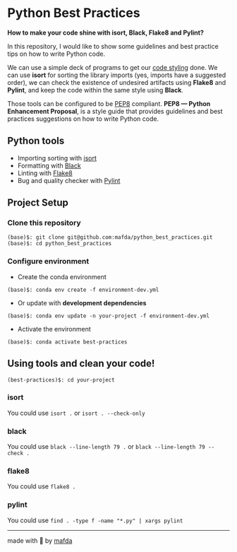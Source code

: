 # Python Best Practices

**How to make your code shine with isort, Black, Flake8 and Pylint?** 

In this repository, I would like to show some guidelines and best practice tips on how to write Python code.

We can use a simple deck of programs to get our [code
styling](https://medium.com/semantixbr/how-to-make-your-code-shine-with-gitlab-ci-pipelines-48ade99192d1)
done. We can use **isort** for sorting the library imports (yes, imports have a
suggested order), we can check the existence of undesired artifacts using **Flake8**
and **Pylint**, and keep the code within the same style using **Black**.

Those tools can be configured to be [PEP8](https://peps.python.org/pep-0008/)
compliant. **PEP8 — Python Enhancement Proposal**, is a style guide that provides
guidelines and best practices suggestions on how to write Python code.

## Python tools

* Importing sorting with [isort](https://pycqa.github.io/isort/)
* Formatting with [Black](https://github.com/psf/black) 
* Linting with [Flake8](https://flake8.pycqa.org/en/latest/) 
* Bug and quality checker with [Pylint](https://www.pylint.org/)

## Project Setup

### Clone this repository

```shell
(base)$: git clone git@github.com:mafda/python_best_practices.git
(base)$: cd python_best_practices 
```

### Configure environment

- Create the conda environment

```shell
(base)$: conda env create -f environment-dev.yml
```

- Or update with **development dependencies**

```shell
(base)$: conda env update -n your-project -f environment-dev.yml
```

- Activate the environment

```shell
(base)$: conda activate best-practices
```

## Using tools and clean your code!

```shell
(best-practices)$: cd your-project
```

### isort

You could use `isort .` or `isort . --check-only`

### black

You could use `black --line-length 79 .` or `black --line-length 79 --check .`

### flake8

You could use `flake8 .`

### pylint

You could use `find . -type f -name "*.py" | xargs pylint`

---

made with 💙 by [mafda](https://mafda.github.io/)
